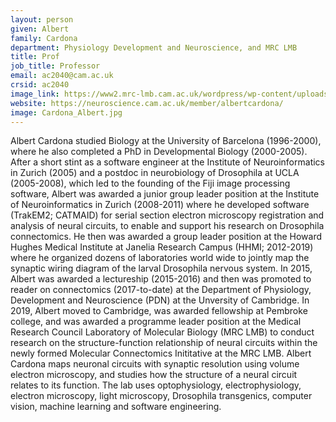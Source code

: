 ```yaml
---
layout: person
given: Albert
family: Cardona
department: Physiology Development and Neuroscience, and MRC LMB
title: Prof
job_title: Professor
email: ac2040@cam.ac.uk
crsid: ac2040
image_link: https://www2.mrc-lmb.cam.ac.uk/wordpress/wp-content/uploads/albert-cardona-400x280.jpg
website: https://neuroscience.cam.ac.uk/member/albertcardona/
image: Cardona_Albert.jpg
---
```


Albert Cardona studied Biology at the University of Barcelona (1996-2000), where he also completed a PhD in Developmental Biology (2000-2005). After a short stint as a software engineer at the Institute of Neuroinformatics in Zurich (2005) and a postdoc in neurobiology of Drosophila at UCLA (2005-2008), which led to the founding of the Fiji image processing software, Albert was awarded a junior group leader position at the Institute of Neuroinformatics in Zurich (2008-2011) where he developed software (TrakEM2; CATMAID) for serial section electron microscopy registration and analysis of neural circuits, to enable and support his research on Drosophila connectomics. He then was awarded a group leader position at the Howard Hughes Medical Institute at Janelia Research Campus (HHMI; 2012-2019) where he organized dozens of laboratories world wide to jointly map the synaptic wiring diagram of the larval Drosophila nervous system. In 2015, Albert was awarded a lectureship (2015-2016) and then was promoted to reader on connectomics (2017-to-date) at the Department of Physiology, Development and Neuroscience (PDN) at the Unversity of Cambridge. In 2019, Albert moved to Cambridge, was awarded fellowship at Pembroke college, and was awarded a programme leader position at the Medical Research Council Laboratory of Molecular Biology (MRC LMB) to conduct research on the structure-function relationship of neural circuits within the newly formed Molecular Connectomics Inititative at the MRC LMB.  Albert Cardona maps neuronal circuits with synaptic resolution using volume electron microscopy, and studies how the structure of a neural circuit relates to its function. The lab uses optophysiology, electrophysiology, electron microscopy, light microscopy, Drosophila transgenics, computer vision, machine learning and software engineering.